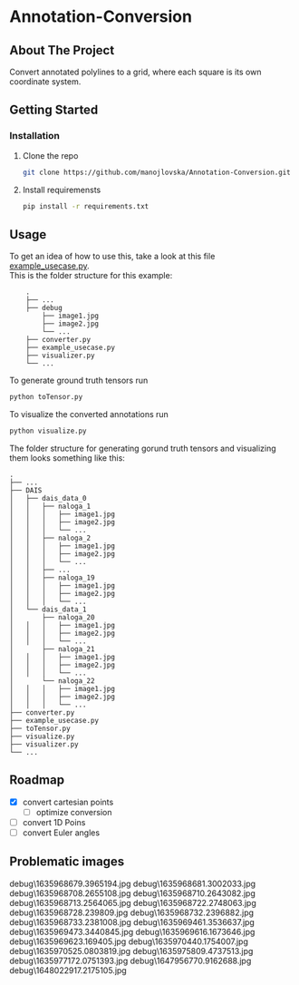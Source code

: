 # Annotation-Conversion

<!-- ABOUT THE PROJECT -->
## About The Project

Convert annotated polylines to a grid, where each square is its own coordinate system.

<!-- GETTING STARTED -->
## Getting Started

### Installation

1. Clone the repo
   ```sh
   git clone https://github.com/manojlovska/Annotation-Conversion.git
   ```
2. Install requiremensts
   ```sh
   pip install -r requirements.txt
   ```

<!-- USAGE EXAMPLES -->
## Usage

To get an idea of how to use this, take a look at this file [example_usecase.py](https://github.com/JanSuklje/Annotation-Conversion/blob/main/example_usecase.py).<br />
This is the folder structure for this example:<br />
```
    .
    ├── ...
    ├── debug
        ├── image1.jpg
        ├── image2.jpg
        └── ... 
    ├── converter.py
    ├── example_usecase.py
    ├── visualizer.py
    └── ...
```
To generate ground truth tensors run
   ```sh
   python toTensor.py
   ```
To visualize the converted annotations run
   ```sh
   python visualize.py
   ```

The folder structure for generating gorund truth tensors and visualizing them looks something like this:
```
.
├── ...
├── DAIS
│   ├── dais_data_0
│   │   ├── naloga_1
│   │   │   ├── image1.jpg
│   │   │   ├── image2.jpg
│   │   │   └── ...
│   │   ├── naloga_2
│   │   │   ├── image1.jpg
│   │   │   ├── image2.jpg
│   │   │   └── ...
│   │   ├── ...
│   │   ├── naloga_19
│   │   │   ├── image1.jpg
│   │   │   ├── image2.jpg
│   │   │   └── ...
│   └── dais_data_1
│       ├── naloga_20
│   │   │   ├── image1.jpg
│   │   │   ├── image2.jpg
│   │   │   └── ...
│       ├── naloga_21
│   │   │   ├── image1.jpg
│   │   │   ├── image2.jpg
│   │   │   └── ...
│       └── naloga_22
│   │   │   ├── image1.jpg
│   │   │   ├── image2.jpg
│   │   │   └── ...
├── converter.py
├── example_usecase.py
├── toTensor.py
├── visualize.py
├── visualizer.py
└── ...
```

<!-- ROADMAP -->
## Roadmap

- [x] convert cartesian points
    - [ ] optimize conversion
- [ ] convert 1D Poins
- [ ] convert Euler angles

## Problematic images
debug\1635968679.3965194.jpg
debug\1635968681.3002033.jpg
debug\1635968708.2655108.jpg
debug\1635968710.2643082.jpg
debug\1635968713.2564065.jpg
debug\1635968722.2748063.jpg
debug\1635968728.239809.jpg
debug\1635968732.2396882.jpg
debug\1635968733.2381008.jpg
debug\1635969461.3536637.jpg
debug\1635969473.3440845.jpg
debug\1635969616.1673646.jpg
debug\1635969623.169405.jpg
debug\1635970440.1754007.jpg
debug\1635970525.0803819.jpg
debug\1635975809.4737513.jpg
debug\1635977172.0751393.jpg
debug\1647956770.9162688.jpg
debug\1648022917.2175105.jpg